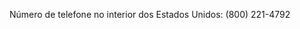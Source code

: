 <Token xmlns:xlink="http://www.w3.org/1999/xlink">Número de telefone no interior dos Estados Unidos: (800) 221-4792</Token>

<!--HONumber=Jun16_HO4-->


